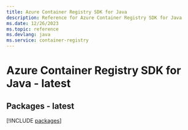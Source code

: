 ```yaml
---
title: Azure Container Registry SDK for Java
description: Reference for Azure Container Registry SDK for Java
ms.date: 12/26/2023
ms.topic: reference
ms.devlang: java
ms.service: container-registry
---
```

# Azure Container Registry SDK for Java - latest
## Packages - latest
[!INCLUDE [packages](container-registry-index.md)]